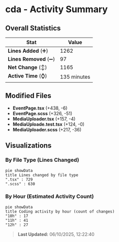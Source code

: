 # cda - Activity Summary 

## Overall Statistics

| Stat                   | Value                                                             |
| ---------------------- | ----------------------------------------------------------------- |
| **Lines Added** (➕)   | 1262                                          |
| **Lines Removed** (➖) | 97                                        |
| **Net Change** (↕)    | 1165                |
| **Active Time** (⌚)   | 135 minutes |


## Modified Files
- **EventPage.tsx** (+438, -6)
- **EventPage.scss** (+326, -51)
- **MediaUploader.tsx** (+157, -4)
- **MediaUploade.test.tsx** (+124, -0)
- **MediaUploader.scss** (+217, -36)

## Visualizations

### By File Type (Lines Changed)

```mermaid
pie showData
title Lines changed by file type
".tsx" : 729
".scss" : 630
```

### By Hour (Estimated Activity Count)

```mermaid
pie showData
title Coding activity by hour (count of changes)
"10h" : 17
"11h" : 41
"12h" : 27
```


> **Last Updated:** 06/10/2025, 12:22:40